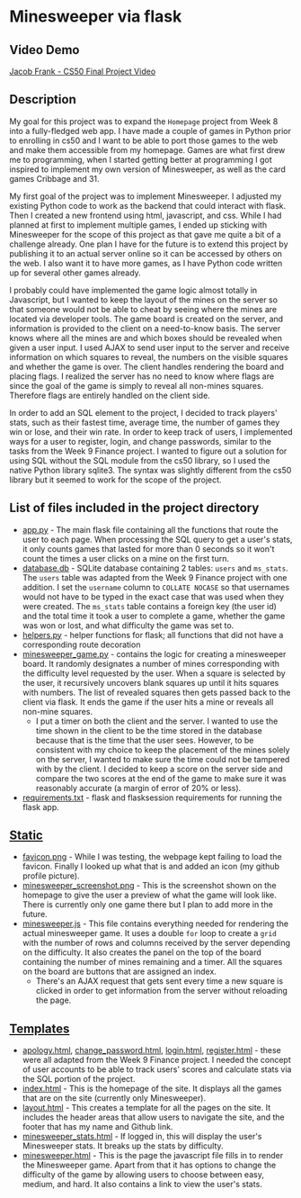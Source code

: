 # Minesweeper via flask

## Video Demo

[Jacob Frank - CS50 Final Project Video](https://youtu.be/8_vdR2AFTJk)

## Description

My goal for this project was to expand the `Homepage` project from Week 8 into a fully-fledged web app. I have made a couple of games in Python prior to enrolling in cs50 and I want to be able to port those games to the web and make them accessible from my homepage. Games are what first drew me to programming, when I started getting better at programming I got inspired to implement my own version of Minesweeper, as well as the card games Cribbage and 31.

My first goal of the project was to implement Minesweeper. I adjusted my existing Python code to work as the backend that could interact with flask. Then I created a new frontend using html, javascript, and css. While I had planned at first to implement multiple games, I ended up sticking with Minesweeper for the scope of this project as that gave me quite a bit of a challenge already. One plan I have for the future is to extend this project by publishing it to an actual server online so it can be accessed by others on the web. I also want it to have more games, as I have Python code written up for several other games already.

I probably could have implemented the game logic almost totally in Javascript, but I wanted to keep the layout of the mines on the server so that someone would not be able to cheat by seeing where the mines are located via developer tools. The game board is created on the server, and information is provided to the client on a need-to-know basis. The server knows where all the mines are and which boxes should be revealed when given a user input. I used AJAX to send user input to the server and receive information on which squares to reveal, the numbers on the visible squares and whether the game is over. The client handles rendering the board and placing flags. I realized the server has no need to know where flags are since the goal of the game is simply to reveal all non-mines squares. Therefore flags are entirely handled on the client side.

In order to add an SQL element to the project, I decided to track players' stats, such as their fastest time, average time, the number of games they win or lose, and their win rate. In order to keep track of users, I implemented ways for a user to register, login, and change passwords, similar to the tasks from the Week 9 Finance project. I wanted to figure out a solution for using SQL without the SQL module from the cs50 library, so I used the native Python library sqlite3. The syntax was slightly different from the cs50 library but it seemed to work for the scope of the project.

## List of files included in the project directory

* [app.py](app.py) - The main flask file containing all the functions that route the user to each page. When processing the SQL query to get a user's stats, it only counts games that lasted for more than 0 seconds so it won't count the times a user clicks on a mine on the first turn.
* [database.db](database.db) - SQLite database containing 2 tables: `users` and `ms_stats`. The `users` table was adapted from the Week 9 Finance project with one addition. I set the `username` column to `COLLATE NOCASE` so that usernames would not have to be typed in the exact case that was used when they were created. The `ms_stats` table contains a foreign key (the user id) and the total time it took a user to complete a game, whether the game was won or lost, and what difficulty the game was set to.
* [helpers.py](helpers.py) - helper functions for flask; all functions that did not have a corresponding route decoration
* [minesweeper_game.py](minesweeper_game.py) - contains the logic for creating a minesweeper board. It randomly designates a number of mines corresponding with the difficulty level requested by the user. When a square is selected by the user, it recursively uncovers blank squares up until it hits squares with numbers. The list of revealed squares then gets passed back to the client via flask. It ends the game if the user hits a mine or reveals all non-mine squares.
  * I put a timer on both the client and the server. I wanted to use the time shown in the client to be the time stored in the database because that is the time that the user sees. However, to be consistent with my choice to keep the placement of the mines solely on the server, I wanted to make sure the time could not be tampered with by the client. I decided to keep a score on the server side and compare the two scores at the end of the game to make sure it was reasonably accurate (a margin of error of 20% or less).
* [requirements.txt](requirements.txt) - flask and flasksession requirements for running the flask app.

## [Static](/static/)

* [favicon.png](static/favicon.png) - While I was testing, the webpage kept failing to load the favicon. Finally I looked up what that is and added an icon (my github profile picture).
* [minesweeper_screenshot.png](static/minesweeper_screenshot.png) - This is the screenshot shown on the homepage to give the user a preview of what the game will look like. There is currently only one game there but I plan to add more in the future.
* [minesweeper.js](static/minesweeper.js) - This file contains everything needed for rendering the actual minesweeper game. It uses a double `for` loop to create a `grid` with the number of rows and columns received by the server depending on the difficulty. It also creates the panel on the top of the board containing the number of mines remaining and a timer. All the squares on the board are buttons that are assigned an index.
  * There's an AJAX request that gets sent every time a new square is clicked in order to get information from the server without reloading the page.

## [Templates](/templates/)

* [apology.html](/templates/apology.html), [change_password.html](/templates/change_password.html), [login.html](/templates/login.html), [register.html](/templates/register.html) - these were all adapted from the Week 9 Finance project. I needed the concept of user accounts to be able to track users' scores and calculate stats via the SQL portion of the project.
* [index.html](/templates/index.html) - This is the homepage of the site. It displays all the games that are on the site (currently only Minesweeper).
* [layout.html](/templates/layout.html) - This creates a template for all the pages on the site. It includes the header areas that allow users to navigate the site, and the footer that has my name and Github link.
* [minesweeper_stats.html](/templates/minesweeper_stats.html) - If logged in, this will display the user's Minesweeper stats. It breaks up the stats by difficulty.
* [minesweeper.html](/templates/minesweeper.html) - This is the page the javascript file fills in to render the Minesweeper game. Apart from that it has options to change the difficulty of the game by allowing users to choose between easy, medium, and hard. It also contains a link to view the user's stats.
